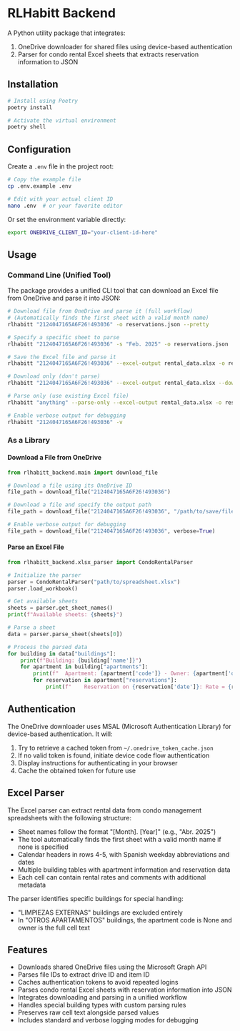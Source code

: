 # RLHabitt Backend

A Python utility package that integrates:
1. OneDrive downloader for shared files using device-based authentication
2. Parser for condo rental Excel sheets that extracts reservation information to JSON

## Installation

```bash
# Install using Poetry
poetry install

# Activate the virtual environment
poetry shell
```

## Configuration

Create a `.env` file in the project root:

```bash
# Copy the example file
cp .env.example .env

# Edit with your actual client ID
nano .env  # or your favorite editor
```

Or set the environment variable directly:

```bash
export ONEDRIVE_CLIENT_ID="your-client-id-here"
```

## Usage

### Command Line (Unified Tool)

The package provides a unified CLI tool that can download an Excel file from OneDrive and parse it into JSON:

```bash
# Download file from OneDrive and parse it (full workflow)
# (Automatically finds the first sheet with a valid month name)
rlhabitt "2124047165A6F26!493036" -o reservations.json --pretty

# Specify a specific sheet to parse
rlhabitt "2124047165A6F26!493036" -s "Feb. 2025" -o reservations.json

# Save the Excel file and parse it
rlhabitt "2124047165A6F26!493036" --excel-output rental_data.xlsx -o reservations.json

# Download only (don't parse)
rlhabitt "2124047165A6F26!493036" --excel-output rental_data.xlsx --download-only

# Parse only (use existing Excel file)
rlhabitt "anything" --parse-only --excel-output rental_data.xlsx -o reservations.json

# Enable verbose output for debugging
rlhabitt "2124047165A6F26!493036" -v
```

### As a Library

#### Download a File from OneDrive

```python
from rlhabitt_backend.main import download_file

# Download a file using its OneDrive ID
file_path = download_file("2124047165A6F26!493036")

# Download a file and specify the output path
file_path = download_file("2124047165A6F26!493036", "/path/to/save/file.pdf")

# Enable verbose output for debugging
file_path = download_file("2124047165A6F26!493036", verbose=True)
```

#### Parse an Excel File

```python
from rlhabitt_backend.xlsx_parser import CondoRentalParser

# Initialize the parser
parser = CondoRentalParser("path/to/spreadsheet.xlsx")
parser.load_workbook()

# Get available sheets
sheets = parser.get_sheet_names()
print(f"Available sheets: {sheets}")

# Parse a sheet
data = parser.parse_sheet(sheets[0])

# Process the parsed data
for building in data["buildings"]:
    print(f"Building: {building['name']}")
    for apartment in building["apartments"]:
        print(f"  Apartment: {apartment['code']} - Owner: {apartment['owner']}")
        for reservation in apartment["reservations"]:
            print(f"    Reservation on {reservation['date']}: Rate = {reservation['rate']}")
```

## Authentication

The OneDrive downloader uses MSAL (Microsoft Authentication Library) for device-based authentication. It will:

1. Try to retrieve a cached token from `~/.onedrive_token_cache.json`
2. If no valid token is found, initiate device code flow authentication
3. Display instructions for authenticating in your browser
4. Cache the obtained token for future use

## Excel Parser

The Excel parser can extract rental data from condo management spreadsheets with the following structure:

- Sheet names follow the format "[Month]. [Year]" (e.g., "Abr. 2025")
- The tool automatically finds the first sheet with a valid month name if none is specified
- Calendar headers in rows 4-5, with Spanish weekday abbreviations and dates
- Multiple building tables with apartment information and reservation data
- Each cell can contain rental rates and comments with additional metadata

The parser identifies specific buildings for special handling:
- "LIMPIEZAS EXTERNAS" buildings are excluded entirely
- In "OTROS APARTAMENTOS" buildings, the apartment code is None and owner is the full cell text

## Features

- Downloads shared OneDrive files using the Microsoft Graph API
- Parses file IDs to extract drive ID and item ID
- Caches authentication tokens to avoid repeated logins
- Parses condo rental Excel sheets with reservation information into JSON
- Integrates downloading and parsing in a unified workflow
- Handles special building types with custom parsing rules
- Preserves raw cell text alongside parsed values
- Includes standard and verbose logging modes for debugging